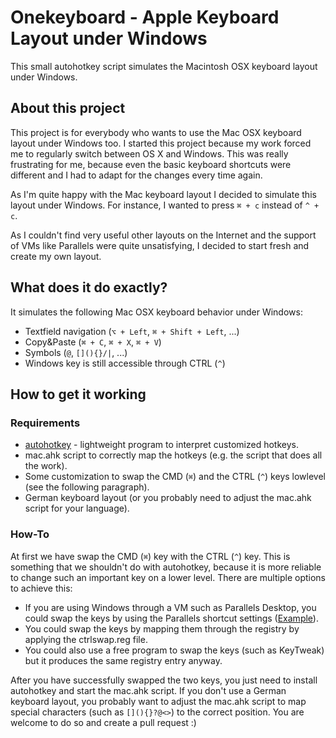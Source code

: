Onekeyboard - Apple Keyboard Layout under Windows
=================================================
This small autohotkey script simulates the Macintosh OSX keyboard layout under Windows.
## About this project
This project is for everybody who wants to use the Mac OSX keyboard layout under Windows too. 
I started this project because my work forced me to regularly switch between OS X and Windows. This was really frustrating for me, because even the basic keyboard shortcuts were different and I had to adapt for the changes every time again. 

As I'm quite happy with the Mac keyboard layout I decided to simulate this layout under Windows. For instance, I wanted to press `⌘ + c` instead of `^ + c`. 

As I couldn't find very useful other layouts on the Internet and the support of VMs like Parallels were quite unsatisfying, I decided to start fresh and create my own layout.

## What does it do exactly?
It simulates the following Mac OSX keyboard behavior under Windows:

 * Textfield navigation (`⌥ + Left`, `⌘ + Shift + Left`, ...)
 * Copy&Paste (`⌘ + C`, `⌘ + X`, `⌘ + V`)
 * Symbols (`@`, `[](){}/|`, ...)
 * Windows key is still accessible through CTRL (`^`)

## How to get it working
### Requirements
 * [autohotkey](http://www.autohotkey.com/) - lightweight program to interpret customized hotkeys.
 * mac.ahk script to correctly map the hotkeys (e.g. the script that does all the work).
 * Some customization to swap the CMD (`⌘`) and the CTRL (`^`) keys lowlevel (see the following paragraph).
 * German keyboard layout (or you probably need to adjust the mac.ahk script for your language).


### How-To
At first we have swap the CMD (`⌘`) key with the CTRL (`^`) key. This is something that we shouldn't do with autohotkey, because it is more reliable to change such an important key on a lower level. There are multiple options to achieve this:

 * If you are using Windows through a VM such as Parallels Desktop, you could swap the keys by using the Parallels shortcut settings ([Example](images/parallels.png)).
 * You could swap the keys by mapping them through the registry by applying the ctrlswap.reg file.
 * You could also use a free program to swap the keys (such as KeyTweak) but it produces the same registry entry anyway.


After you have successfully swapped the two keys, you just need to install autohotkey and start the mac.ahk script.
If you don't use a German keyboard layout, you probably want to adjust the mac.ahk script to map special characters (such as `[](){}?@<>`) to the correct position. You are welcome to do so and create a pull request :)

